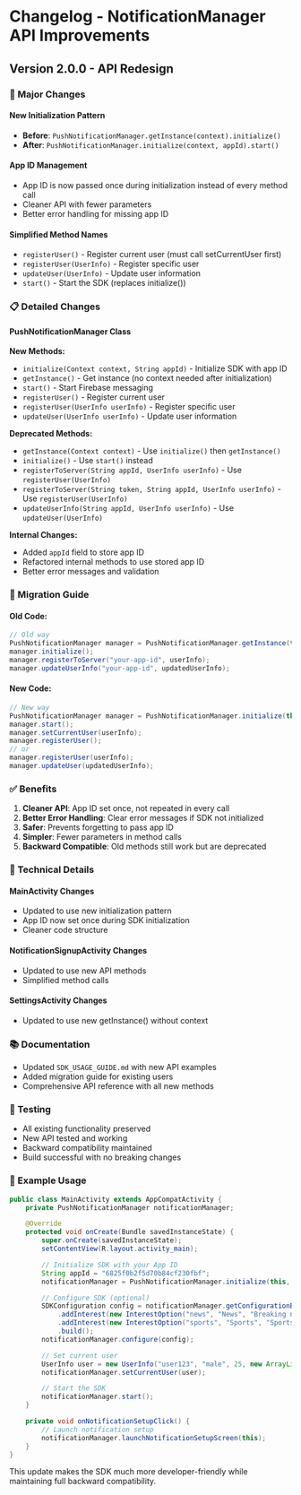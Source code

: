 # Changelog - NotificationManager API Improvements

## Version 2.0.0 - API Redesign

### 🚀 Major Changes

#### New Initialization Pattern
- **Before**: `PushNotificationManager.getInstance(context).initialize()`
- **After**: `PushNotificationManager.initialize(context, appId).start()`

#### App ID Management
- App ID is now passed once during initialization instead of every method call
- Cleaner API with fewer parameters
- Better error handling for missing app ID

#### Simplified Method Names
- `registerUser()` - Register current user (must call setCurrentUser first)
- `registerUser(UserInfo)` - Register specific user
- `updateUser(UserInfo)` - Update user information
- `start()` - Start the SDK (replaces initialize())

### 📋 Detailed Changes

#### PushNotificationManager Class

**New Methods:**
- `initialize(Context context, String appId)` - Initialize SDK with app ID
- `getInstance()` - Get instance (no context needed after initialization)
- `start()` - Start Firebase messaging
- `registerUser()` - Register current user
- `registerUser(UserInfo userInfo)` - Register specific user
- `updateUser(UserInfo userInfo)` - Update user information

**Deprecated Methods:**
- `getInstance(Context context)` - Use `initialize()` then `getInstance()`
- `initialize()` - Use `start()` instead
- `registerToServer(String appId, UserInfo userInfo)` - Use `registerUser(UserInfo)`
- `registerToServer(String token, String appId, UserInfo userInfo)` - Use `registerUser(UserInfo)`
- `updateUserInfo(String appId, UserInfo userInfo)` - Use `updateUser(UserInfo)`

**Internal Changes:**
- Added `appId` field to store app ID
- Refactored internal methods to use stored app ID
- Better error messages and validation

### 🔄 Migration Guide

#### Old Code:
```java
// Old way
PushNotificationManager manager = PushNotificationManager.getInstance(this);
manager.initialize();
manager.registerToServer("your-app-id", userInfo);
manager.updateUserInfo("your-app-id", updatedUserInfo);
```

#### New Code:
```java
// New way
PushNotificationManager manager = PushNotificationManager.initialize(this, "your-app-id");
manager.start();
manager.setCurrentUser(userInfo);
manager.registerUser();
// or
manager.registerUser(userInfo);
manager.updateUser(updatedUserInfo);
```

### ✅ Benefits

1. **Cleaner API**: App ID set once, not repeated in every call
2. **Better Error Handling**: Clear error messages if SDK not initialized
3. **Safer**: Prevents forgetting to pass app ID
4. **Simpler**: Fewer parameters in method calls
5. **Backward Compatible**: Old methods still work but are deprecated

### 🔧 Technical Details

#### MainActivity Changes
- Updated to use new initialization pattern
- App ID now set once during SDK initialization
- Cleaner code structure

#### NotificationSignupActivity Changes
- Updated to use new API methods
- Simplified method calls

#### SettingsActivity Changes
- Updated to use new getInstance() without context

### 📚 Documentation

- Updated `SDK_USAGE_GUIDE.md` with new API examples
- Added migration guide for existing users
- Comprehensive API reference with all new methods

### 🧪 Testing

- All existing functionality preserved
- New API tested and working
- Backward compatibility maintained
- Build successful with no breaking changes

### 🎯 Example Usage

```java
public class MainActivity extends AppCompatActivity {
    private PushNotificationManager notificationManager;

    @Override
    protected void onCreate(Bundle savedInstanceState) {
        super.onCreate(savedInstanceState);
        setContentView(R.layout.activity_main);

        // Initialize SDK with your App ID
        String appId = "6825f0b2f5d70b84cf230fbf";
        notificationManager = PushNotificationManager.initialize(this, appId);

        // Configure SDK (optional)
        SDKConfiguration config = notificationManager.getConfigurationBuilder()
            .addInterest(new InterestOption("news", "News", "Breaking news alerts"))
            .addInterest(new InterestOption("sports", "Sports", "Sports updates"))
            .build();
        notificationManager.configure(config);

        // Set current user
        UserInfo user = new UserInfo("user123", "male", 25, new ArrayList<>(), 32.0853, 34.7818);
        notificationManager.setCurrentUser(user);

        // Start the SDK
        notificationManager.start();
    }

    private void onNotificationSetupClick() {
        // Launch notification setup
        notificationManager.launchNotificationSetupScreen(this);
    }
}
```

This update makes the SDK much more developer-friendly while maintaining full backward compatibility.
